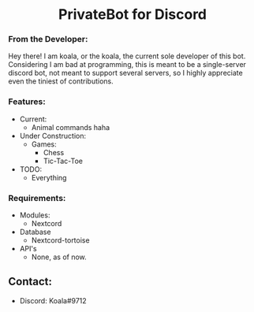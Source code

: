## <h1 align="center">PrivateBot for Discord</h1>

### **From the Developer:**
Hey there! I am koala, or the koala, the current sole developer of this bot.\
Considering I am bad at programming, this is meant to be a single-server discord bot, not meant to support several servers, so I highly appreciate even the tiniest of contributions.

### **Features:**
- Current:
    - Animal commands haha
- Under Construction:
    - Games:
        - Chess
        - Tic-Tac-Toe
- TODO:
    - Everything

### **Requirements:**
- Modules:
    - Nextcord
- Database
    - Nextcord-tortoise
- API's
    - None, as of now.

<!-- ### **Self-Hosting:**
Yes I will add a self hosting guide once its worth hosting.

### **Contributing:**
Yes, I would absolutely love even the smallest of contirbutions to the biggest.

## **Love this?**
Buy me a coffee!
 -->
## **Contact:**
- Discord: Koala#9712

